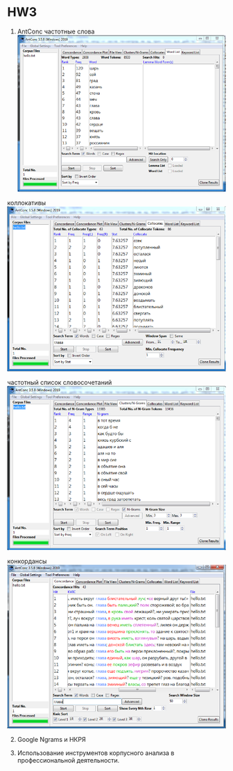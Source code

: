 # HW3

1. AntConc
частотные слова
![](3.PNG)

коллокативы
![](collocates.PNG)

частотный список словосочетаний
![](grams.PNG)

конкордансы
![](concordance.PNG)


2. Google Ngrams и НКРЯ



3. Использование инструментов корпусного анализа в профессиональной деятельности.
